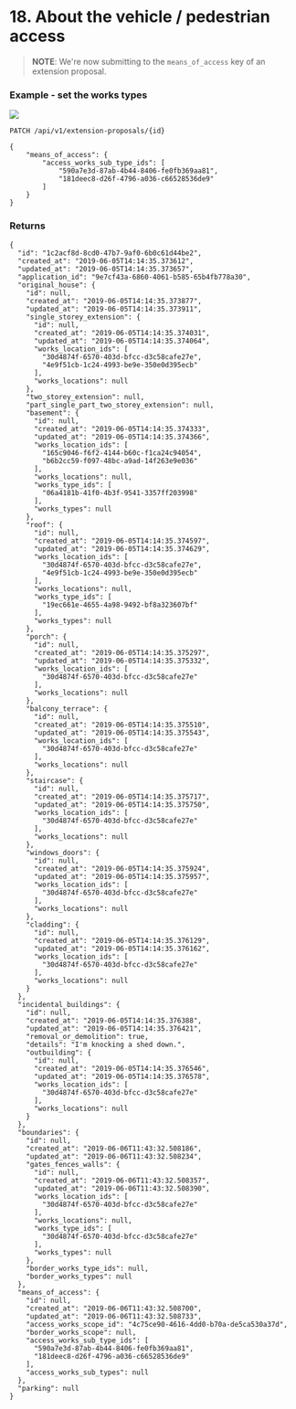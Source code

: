 # 18. About the vehicle / pedestrian access


> **NOTE**: We're now submitting to the `means_of_access` key of an extension proposal.


### Example - set the works types

![](/static/screen20.png)

`PATCH /api/v1/extension-proposals/{id}`

    {
        "means_of_access": {
            "access_works_sub_type_ids": [
                "590a7e3d-87ab-4b44-8406-fe0fb369aa81",
                "181deec8-d26f-4796-a036-c66528536de9"
            ]
        }
    }


### Returns

    {
      "id": "1c2acf8d-8cd0-47b7-9af0-6b0c61d44be2",
      "created_at": "2019-06-05T14:14:35.373612",
      "updated_at": "2019-06-05T14:14:35.373657",
      "application_id": "9e7cf43a-6860-4061-b585-65b4fb778a30",
      "original_house": {
        "id": null,
        "created_at": "2019-06-05T14:14:35.373877",
        "updated_at": "2019-06-05T14:14:35.373911",
        "single_storey_extension": {
          "id": null,
          "created_at": "2019-06-05T14:14:35.374031",
          "updated_at": "2019-06-05T14:14:35.374064",
          "works_location_ids": [
            "30d4874f-6570-403d-bfcc-d3c58cafe27e",
            "4e9f51cb-1c24-4993-be9e-350e0d395ecb"
          ],
          "works_locations": null
        },
        "two_storey_extension": null,
        "part_single_part_two_storey_extension": null,
        "basement": {
          "id": null,
          "created_at": "2019-06-05T14:14:35.374333",
          "updated_at": "2019-06-05T14:14:35.374366",
          "works_location_ids": [
            "165c9046-f6f2-4144-b60c-f1ca24c94054",
            "b6b2cc59-f097-48bc-a9ad-14f263e9e036"
          ],
          "works_locations": null,
          "works_type_ids": [
            "06a4181b-41f0-4b3f-9541-3357ff203998"
          ],
          "works_types": null
        },
        "roof": {
          "id": null,
          "created_at": "2019-06-05T14:14:35.374597",
          "updated_at": "2019-06-05T14:14:35.374629",
          "works_location_ids": [
            "30d4874f-6570-403d-bfcc-d3c58cafe27e",
            "4e9f51cb-1c24-4993-be9e-350e0d395ecb"
          ],
          "works_locations": null,
          "works_type_ids": [
            "19ec661e-4655-4a98-9492-bf8a323607bf"
          ],
          "works_types": null
        },
        "porch": {
          "id": null,
          "created_at": "2019-06-05T14:14:35.375297",
          "updated_at": "2019-06-05T14:14:35.375332",
          "works_location_ids": [
            "30d4874f-6570-403d-bfcc-d3c58cafe27e"
          ],
          "works_locations": null
        },
        "balcony_terrace": {
          "id": null,
          "created_at": "2019-06-05T14:14:35.375510",
          "updated_at": "2019-06-05T14:14:35.375543",
          "works_location_ids": [
            "30d4874f-6570-403d-bfcc-d3c58cafe27e"
          ],
          "works_locations": null
        },
        "staircase": {
          "id": null,
          "created_at": "2019-06-05T14:14:35.375717",
          "updated_at": "2019-06-05T14:14:35.375750",
          "works_location_ids": [
            "30d4874f-6570-403d-bfcc-d3c58cafe27e"
          ],
          "works_locations": null
        },
        "windows_doors": {
          "id": null,
          "created_at": "2019-06-05T14:14:35.375924",
          "updated_at": "2019-06-05T14:14:35.375957",
          "works_location_ids": [
            "30d4874f-6570-403d-bfcc-d3c58cafe27e"
          ],
          "works_locations": null
        },
        "cladding": {
          "id": null,
          "created_at": "2019-06-05T14:14:35.376129",
          "updated_at": "2019-06-05T14:14:35.376162",
          "works_location_ids": [
            "30d4874f-6570-403d-bfcc-d3c58cafe27e"
          ],
          "works_locations": null
        }
      },
      "incidental_buildings": {
        "id": null,
        "created_at": "2019-06-05T14:14:35.376388",
        "updated_at": "2019-06-05T14:14:35.376421",
        "removal_or_demolition": true,
        "details": "I'm knocking a shed down.",
        "outbuilding": {
          "id": null,
          "created_at": "2019-06-05T14:14:35.376546",
          "updated_at": "2019-06-05T14:14:35.376578",
          "works_location_ids": [
            "30d4874f-6570-403d-bfcc-d3c58cafe27e"
          ],
          "works_locations": null
        }
      },
      "boundaries": {
        "id": null,
        "created_at": "2019-06-06T11:43:32.508186",
        "updated_at": "2019-06-06T11:43:32.508234",
        "gates_fences_walls": {
          "id": null,
          "created_at": "2019-06-06T11:43:32.508357",
          "updated_at": "2019-06-06T11:43:32.508390",
          "works_location_ids": [
            "30d4874f-6570-403d-bfcc-d3c58cafe27e"
          ],
          "works_locations": null,
          "works_type_ids": [
            "30d4874f-6570-403d-bfcc-d3c58cafe27e"
          ],
          "works_types": null
        },
        "border_works_type_ids": null,
        "border_works_types": null
      },
      "means_of_access": {
        "id": null,
        "created_at": "2019-06-06T11:43:32.508700",
        "updated_at": "2019-06-06T11:43:32.508733",
        "access_works_scope_id": "4c75ce90-4616-4dd0-b70a-de5ca530a37d",
        "border_works_scope": null,
        "access_works_sub_type_ids": [
          "590a7e3d-87ab-4b44-8406-fe0fb369aa81",
          "181deec8-d26f-4796-a036-c66528536de9"
        ],
        "access_works_sub_types": null
      },
      "parking": null
    }

